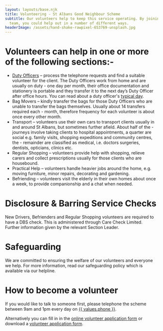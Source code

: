 ```yaml
---
layout: layouts/base.njk
title: Volunteering - St Albans Good Neighbour Scheme
subtitle: Our volunteers help to keep this service operating. By joining the
  team, you could help out in a number of different ways.
headerImage: /assets/hand-shake-rawpixel-653769-unsplash.jpg
---
```

# Volunteers can help in one or more of the following sections:-

* [Duty Officers](/a-duty-officers-day) – process the telephone requests and find a suitable volunteer for the client.  The Duty Officers work from home and are usually on duty - one day per month, their office documentation and stationery is portable and they transfer it to the next day’s Duty Officer after office hours. You can read about a duty officer's [typical day](/a-duty-officers-day).
* Bag Movers – kindly transfer the bags for those Duty Officers who are unable to transfer the bags themselves.  Usually about 14 transfers required each - month, therefore frequency for each volunteer is about once every other month.
* Transport – volunteers use their own cars to transport clients usually in and around St Albans, but sometimes further afield.  About half of the - journeys involve taking clients to hospital appointments, a quarter are social e.g. family visits, shopping expeditions and community centres, the - remainder are classified as medical, i.e. doctors surgeries, dentists, opticians, clinics etc.
* Regular Shopping – volunteers provide help with shopping, relieve carers and collect prescriptions usually for those clients who are housebound.
* Practical Help – volunteers handle heavier jobs around the home, e.g. moving furniture, minor repairs, decorating and gardening.
* Befriending – volunteers visit the elderly in their own homes about once a week, to provide companionship and a chat when needed.

# Disclosure & Barring Service Checks

New Drivers, Befrienders and Regular Shopping volunteers are required to have a DBS check. This is administered through Care Check Limited.  Further information given by the relevant Section Leader.

# Safeguarding

We are committed to ensuring the welfare of our volunteers and everyone we help. For more information, read our safeguarding policy which is available via our helpline.

# How to become a volunteer

If you would like to talk to someone first, please telephone the scheme between 9am and 1pm every day on <a href="tel:{{ values.phone }}">{{ values.phone }}</a>.

Alternatively you can fill in in the [online volunteer application form](/2020-03-25-st-albans-good-neighbour-scheme/) or download a [volunteer application form](/assets/volunteer-form.docx).